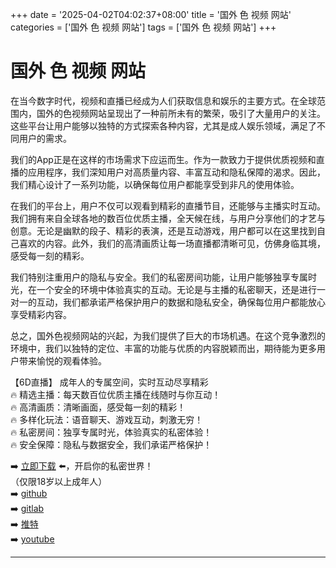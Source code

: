 +++
date = '2025-04-02T04:02:37+08:00'
title = '国外 色 视频 网站'
categories = ['国外 色 视频 网站']
tags = ['国外 色 视频 网站']
+++

# 国外 色 视频 网站

在当今数字时代，视频和直播已经成为人们获取信息和娱乐的主要方式。在全球范围内，国外的色视频网站呈现出了一种前所未有的繁荣，吸引了大量用户的关注。这些平台让用户能够以独特的方式探索各种内容，尤其是成人娱乐领域，满足了不同用户的需求。

我们的App正是在这样的市场需求下应运而生。作为一款致力于提供优质视频和直播的应用程序，我们深知用户对高质量内容、丰富互动和隐私保障的渴求。因此，我们精心设计了一系列功能，以确保每位用户都能享受到非凡的使用体验。

在我们的平台上，用户不仅可以观看到精彩的直播节目，还能够与主播实时互动。我们拥有来自全球各地的数百位优质主播，全天候在线，与用户分享他们的才艺与创意。无论是幽默的段子、精彩的表演，还是互动游戏，用户都可以在这里找到自己喜欢的内容。此外，我们的高清画质让每一场直播都清晰可见，仿佛身临其境，感受每一刻的精彩。

我们特别注重用户的隐私与安全。我们的私密房间功能，让用户能够独享专属时光，在一个安全的环境中体验真实的互动。无论是与主播的私密聊天，还是进行一对一的互动，我们都承诺严格保护用户的数据和隐私安全，确保每位用户都能放心享受精彩内容。

总之，国外色视频网站的兴起，为我们提供了巨大的市场机遇。在这个竞争激烈的环境中，我们以独特的定位、丰富的功能与优质的内容脱颖而出，期待能为更多用户带来愉悦的观看体验。

【6D直播】
成年人的专属空间，实时互动尽享精彩  
🔥 精选主播：每天数百位优质主播在线随时与你互动！  
🔥 高清画质：清晰画面，感受每一刻的精彩！  
🔥 多样化玩法：语音聊天、游戏互动，刺激无穷！  
🔥 私密房间：独享专属时光，体验真实的私密体验！  
🔥 安全保障：隐私与数据安全，我们承诺严格保护！  

➡️ [立即下载](https://down123.s3.ap-east-1.amazonaws.com/down/down.html?channelCode=blog) ⬅️，开启你的私密世界！  
（仅限18岁以上成年人）  
➡️ [github](https://aldult-live.github.io/)  
➡️ [gitlab](https://seo-09598d.gitlab.io/)  
➡️ [推特](https://x.com/wegame33)  
➡️ [youtube](https://www.youtube.com/@6Dlive)  

---
